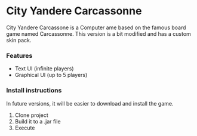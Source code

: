 # City Yandere Carcassonne

City Yandere Carcassone is a Computer ame based on the famous board game named Carcassonne.
This version is a bit modified and has a custom skin pack.

### Features
- Text UI (infinite players)
- Graphical UI (up to 5 players)

### Install instructions
In future versions, it will be easier to download and install the game.
  1. Clone project
  2. Build it to a .jar file
  3. Execute
